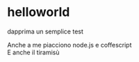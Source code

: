 # helloworld
dapprima
un semplice test

Anche a me piacciono node.js e coffescript  
E anche il tiramisù
